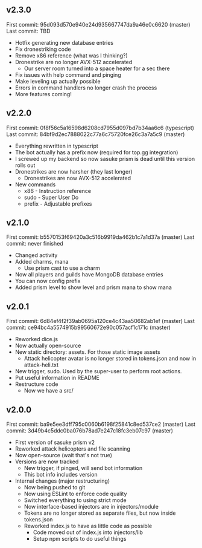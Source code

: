 ## v2.3.0

First commit: 95d093d570e940e24d935667747da9a46e0c6620 (master)
Last commit: TBD

- Hotfix generating new database entries
- Fix dronestriking code
- Remove x86 reference (what was I thinking?)
- Dronestrike are no longer AVX-512 accelerated
  - Our server room turned into a space heater for a sec there
- Fix issues with help command and pinging
- Make leveling up actually possible
- Errors in command handlers no longer crash the process
- More features coming!

## v2.2.0

First commit: 0f8f56c5a16598d6208cd7955d097bd7b34aa6c6 (typescript)
Last commit: 84bf9d2ec7888022c77a6c75720fce26c3a7a5c9 (master)

- Everything rewritten in typescript
- The bot actually has a prefix now (required for top.gg integration)
- I screwed up my backend so now sasuke prism is dead until this version rolls out
- Dronestrikes are now harsher (they last longer)
  - Dronestrikes are now AVX-512 accelerated
- New commands
  - x86 - Instruction reference
  - sudo - Super User Do
  - prefix - Adjustable prefixes

## v2.1.0

First commit: b5570153f69420a3c516b9919da462b1c7a1d37a (master)
Last commit: never finished

- Changed activity
- Added charms, mana
  - Use prism cast to use a charm
- Now all players and guilds have MongoDB database entries
- You can now config prefix
- Added prism level to show level and prism mana to show mana

## v2.0.1

First commit: 6d84ef4f2f39ab0695a120ce4c43aa50682ab1ef (master)
Last commit: ce94bc4a5574915b99560672e90c057acf1c171c (master)

- Reworked dice.js
- Now actually open-source
- New static directory: assets. For those static image assets
  - Attack helicopter avatar is no longer stored in tokens.json and now in attack-heli.txt
- New trigger, sudo. Used by the super-user to perform root actions.
- Put useful information in README
- Restructure code
  - Now we have a src/

## v2.0.0
First commit: ba9e5ee3dff795c0060b6198f25841c8ed537ce2 (master)
Last commit: 3d49b4c5ddc0ba076b78ad7e247c18fc3eb07c97 (master)

- First version of sasuke prism v2
- Reworked attack helicopters and file scanning
- Now open-source (wait that's not true)
- Versions are now tracked
  - New trigger, if pinged, will send bot information
  - This bot info includes version
- Internal changes (major restructuring)
  - Now being pushed to git
  - Now using ESLint to enforce code quality
  - Switched everything to using strict mode
  - Now interface-based injectors are in injectors/module
  - Tokens are no longer stored as separate files, but now inside tokens.json
  - Reworked index.js to have as little code as possible
    - Code moved out of index.js into injectors/lib
    - Setup npm scripts to do useful things
